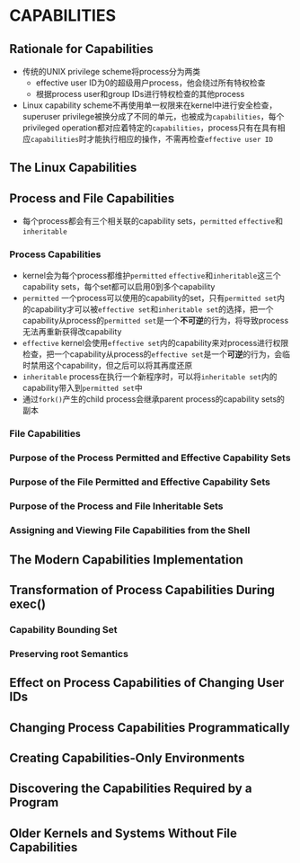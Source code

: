 # CAPABILITIES

## Rationale for Capabilities
- 传统的UNIX privilege scheme将process分为两类
    - effective user ID为0的超级用户process，他会绕过所有特权检查
    - 根据process user和group IDs进行特权检查的其他process
- Linux capability scheme不再使用单一权限来在kernel中进行安全检查，superuser privilege被换分成了不同的单元，也被成为`capabilities`，每个privileged operation都对应着特定的`capabilities`，process只有在具有相应`capabilities`时才能执行相应的操作，不需再检查`effective user ID`

## The Linux Capabilities

## Process and File Capabilities
- 每个process都会有三个相关联的capability sets，`permitted` `effective`和`inheritable`

### Process Capabilities
- kernel会为每个process都维护`permitted` `effective`和`inheritable`这三个capability sets，每个set都可以启用0到多个capability
- `permitted` 一个process可以使用的capability的set，只有`permitted set`内的capability才可以被`effective set`和`inheritable set`的选择，把一个capability从process的`permitted set`是一个**不可逆**的行为，将导致process无法再重新获得改capability
- `effective` kernel会使用`effective set`内的capability来对process进行权限检查，把一个capability从process的`effective set`是一个**可逆**的行为，会临时禁用这个capability，但之后可以将其再度还原
- `inheritable` process在执行一个新程序时，可以将`inheritable set`内的capability带入到`permitted set`中
- 通过`fork()`产生的child process会继承parent process的capability sets的副本

### File Capabilities

### Purpose of the Process Permitted and Effective Capability Sets

### Purpose of the File Permitted and Effective Capability Sets

### Purpose of the Process and File Inheritable Sets

### Assigning and Viewing File Capabilities from the Shell

## The Modern Capabilities Implementation

## Transformation of Process Capabilities During exec()

### Capability Bounding Set

### Preserving root Semantics

## Effect on Process Capabilities of Changing User IDs

## Changing Process Capabilities Programmatically

## Creating Capabilities-Only Environments

## Discovering the Capabilities Required by a Program

## Older Kernels and Systems Without File Capabilities